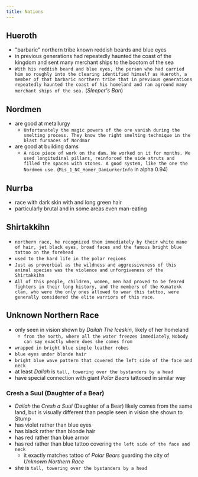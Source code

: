 ```yaml
---
title: Nations
---
```


## Hueroth
- "barbaric" northern tribe known reddish beards and blue eyes
- in previous generations had repeatedly haunted the coast of the kingdom and sent many merchant ships to the bootom of the sea
- `With his reddish beard and blue eyes, the person who had carried him so roughly into the clearing identified himself as Hueroth, a member of that barbaric northern tribe that in previous generations repeatedly haunted the coast of his homeland and ran aground many merchant ships of the sea.` (_Sleeper's Ban_)

## Nordmen
- are good at metallurgy
  - `Unfortunately the magic powers of the ore vanish during the smelting process. They know the right smelting technique in the blast furnaces of Nordmar`
- are good at building dams
  - `A nice piece of work on the dam. We worked on it for months. We used longitudinal pillars, reinforced the side struts and filled the spaces with stones. A good system, like the one the Nordmen use.` (`Mis_1_NC_Homer_DamLurkerInfo` in alpha 0.94)

## Nurrba
- race with dark skin with and long green hair
- particularly brutal and in some areas even man-eating

## Shirtakkihn
- `northern race, he recognized them immediately by their white mane of hair, jet black eyes, broad faces and the famous bright blue tattoo on the forehead`
- `used to the hard life in the polar regions`
- `Just as proverbial as the wildness and aggressiveness of this animal species was the violence and unforgiveness
of the Shirtakkihn`
- `All of this people, children, women, men had proved to be feared fighters in their long history, and the members of the
Kumatekk clan, who were the only ones allowed to wear this tattoo, were generally considered the elite warriors of this race.`

## Unknown Northern Race
- only seen in vision shown by _Dailah The Iceskin_, likely of her homeland
  - `from the north, where all the water freezes immediately`, `Nobody can say exactly where does she comes from`
- `wrapped in bright blue simple leather robes`
- `blue eyes under blonde hair`
- `bright blue wave pattern that covered the left side of the face and neck`
- at least _Dailah_ is `tall, towering over the bystanders by a head`
- have special connection with giant _Polar Bears_ tattooed in similar way

### Cresh a Suul (Daughter of a Bear)
- _Dailah_ the _Cresh a Suul_ (Daughter of a Bear) likely comes from the same land, but is visually different than people seen in vision she shown to Stump
- has violet rather than blue eyes
- has black rather than blonde hair
- has red rather than blue armor
- has red rather than blue tattoo covering `the left side of the face and neck`
  - it exactly matches tattoo of _Polar Bears_ guarding the city of _Unknown Northern Race_ 
- she is `tall, towering over the bystanders by a head`
